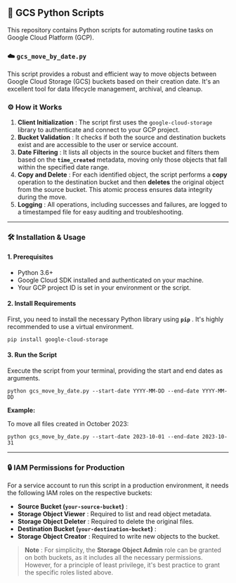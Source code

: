 ## 🐍 GCS Python Scripts

This repository contains Python scripts for automating routine tasks on Google Cloud Platform (GCP).

### ☁️ `gcs_move_by_date.py`

This script provides a robust and efficient way to move objects between Google Cloud Storage (GCS) buckets based on their creation date. It's an excellent tool for data lifecycle management, archival, and cleanup.

### ⚙️ How it Works

1. **Client Initialization** : The script first uses the `google-cloud-storage` library to authenticate and connect to your GCP project.
2. **Bucket Validation** : It checks if both the source and destination buckets exist and are accessible to the user or service account.
3. **Date Filtering** : It lists all objects in the source bucket and filters them based on the **`time_created`** metadata, moving only those objects that fall within the specified date range.
4. **Copy and Delete** : For each identified object, the script performs a **copy** operation to the destination bucket and then **deletes** the original object from the source bucket. This atomic process ensures data integrity during the move.
5. **Logging** : All operations, including successes and failures, are logged to a timestamped file for easy auditing and troubleshooting.

---

### 🛠️ Installation & Usage

#### 1. **Prerequisites**

- Python 3.6+
- Google Cloud SDK installed and authenticated on your machine.
- Your GCP project ID is set in your environment or the script.

#### 2. **Install Requirements**

First, you need to install the necessary Python library using **`pip`** . It's highly recommended to use a virtual environment.

```
pip install google-cloud-storage
```

#### 3. **Run the Script**

Execute the script from your terminal, providing the start and end dates as arguments.

```
python gcs_move_by_date.py --start-date YYYY-MM-DD --end-date YYYY-MM-DD
```

**Example:**

To move all files created in October 2023:

```
python gcs_move_by_date.py --start-date 2023-10-01 --end-date 2023-10-31
```

---

### 🔒 IAM Permissions for Production

For a service account to run this script in a production environment, it needs the following IAM roles on the respective buckets:

- **Source Bucket (`your-source-bucket`)** :
- **Storage Object Viewer** : Required to list and read object metadata.
- **Storage Object Deleter** : Required to delete the original files.
- **Destination Bucket (`your-destination-bucket`)** :
- **Storage Object Creator** : Required to write new objects to the bucket.

> **Note** : For simplicity, the **Storage Object Admin** role can be granted on both buckets, as it includes all the necessary permissions. However, for a principle of least privilege, it's best practice to grant the specific roles listed above.
